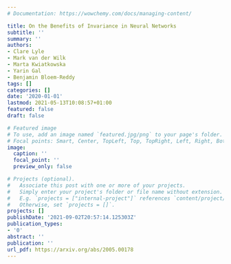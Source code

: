 ```yaml
---
# Documentation: https://wowchemy.com/docs/managing-content/

title: On the Benefits of Invariance in Neural Networks
subtitle: ''
summary: ''
authors:
- Clare Lyle
- Mark van der Wilk
- Marta Kwiatkowska
- Yarin Gal
- Benjamin Bloem-Reddy
tags: []
categories: []
date: '2020-01-01'
lastmod: 2021-05-13T10:08:57+01:00
featured: false
draft: false

# Featured image
# To use, add an image named `featured.jpg/png` to your page's folder.
# Focal points: Smart, Center, TopLeft, Top, TopRight, Left, Right, BottomLeft, Bottom, BottomRight.
image:
  caption: ''
  focal_point: ''
  preview_only: false

# Projects (optional).
#   Associate this post with one or more of your projects.
#   Simply enter your project's folder or file name without extension.
#   E.g. `projects = ["internal-project"]` references `content/project/deep-learning/index.md`.
#   Otherwise, set `projects = []`.
projects: []
publishDate: '2021-09-02T20:57:14.125303Z'
publication_types:
- '0'
abstract: ''
publication: ''
url_pdf: https://arxiv.org/abs/2005.00178
---
```

